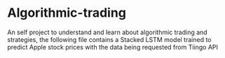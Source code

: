 # Algorithmic-trading
An self project to understand and learn about algorithmic trading and strategies, the following file contains a Stacked LSTM model trained to predict Apple stock prices with the data being requested from Tiingo API
